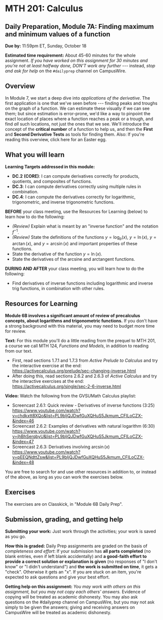 
# MTH 201: Calculus

## Daily Preparation, Module 7A: Finding maximum and minimum values of a function 

**Due by:** 11:59pm ET, Sunday, October 18

**Estimated time requirement:** About 45-60 minutes for the whole assignment. *If you have worked on this assignment for 30 minutes and you're not at least halfway done, DON'T work any further* --- instead, *stop and ask for help* on the `#dailyprep` channel on CampusWire. 

## Overview 

In Module 7, we start a deep dive into *applications of the derivative*. The first application is one that we've seen before --- finding peaks and troughs on the graph of a function. We can estimate these visually if we can see them; but since estimation is error-prone, we'd like a way to pinpoint the exact location of places where a function reaches a peak or a trough, and find *all* such locations, not just the ones that we see. We'll introduce the concept of the **critical number** of a function to help us, and then the **First** and **Second Derivative Tests** as tools for finding them. Also: If you're reading this overview, click here for an Easter egg. 

## What you will learn 

**Learning Targets addressed in this module:** 

-   **DC.2**  **(CORE)**: I can compute derivatives correctly for products, quotients, and composites of functions.
-   **DC.3**: I can compute derivatives correctly using multiple rules in combination.
-   **DC.4**: I can compute the derivatives correctly for logarithmic, trigonometric, and inverse trigonometric functions.



**BEFORE** your class meeting, use the Resources for Learning (below) to learn how to do the following: 

+ *(Review)* Explain what is meant by an "inverse function" and the notation $f^{-1}$. 
+ *(Review)* State the definitions of the functions $y = \log_b (x)$, $y = \ln(x)$, $y = \arctan(x)$, and $y = \arcsin(x)$ and important properties of these functions. 
+ State the derivative of the function $y = \ln(x)$.
+ State the derivatives of the arcsine and arctangent functions.  

**DURING AND AFTER** your class meeting, you will learn how to do the following: 

+ Find derivatives of inverse functions including logarithmic and inverse trig functions, in combination with other rules. 




## Resources for Learning

**Module 6B involves a significant amount of review of precalculus concepts, about logarithms and trigonometric functions.** If you don't have a strong background with this material, you may need to budget more time for review. 


**Text:** For this module you'll do a little reading from the prequel to MTH 201, a course we call MTH 124, *Functions and Models*, in addition to reading from our text. 

- First, read sections 1.7.1 and 1.7.3 from *Active Prelude to Calculus* and try the interactive exercise at the end: https://activecalculus.org/prelude/sec-changing-inverse.html 
- After doing this, read sections 2.6.2 and 2.6.3 of *Active Calculus* and try the interactive exercises at the end: https://activecalculus.org/single/sec-2-6-inverse.html 


**Video:** Watch the following from the GVSUMath Calculus playlist: 

- Screencast 2.6.1: Quick review - Derivatives of inverse functions (3:25) https://www.youtube.com/watch?v=chdkxtt8XQo&list=PL9bIjQJDwfGuXQHuS5Jkmum_CFILoCZX-&index=46
- Screencast 2.6.2: Examples of derivatives with natural logarithm (6:30) https://www.youtube.com/watch?v=jhBhSerqbyU&list=PL9bIjQJDwfGuXQHuS5Jkmum_CFILoCZX-&index=47
- Screencast 2.6.3: Derivatives involving $\arcsin(x)$ https://www.youtube.com/watch?v=pEEQNdttZsw&list=PL9bIjQJDwfGuXQHuS5Jkmum_CFILoCZX-&index=48

You are free to search for and use other resources in addition to, or instead of the above, as long as you can work the exercises below.


## Exercises

The exercises are on Classkick, in "Module 6B Daily Prep". 

## Submission, grading, and getting help 

**Submitting your work:** Just work through the activities; your work is saved as you go. 

**How this is graded:** Daily Prep assignments are graded on the basis of *completeness and effort*: If your submission has **all parts completed** (no blank entries, even if left blank accidentally) and **a good-faith effort to provide a correct solution or explanation is given** (no responses of "I don't know" or "I didn't understand") and **the work is submitted on time**, it gets a "check". Otherwise it gets an "x". If you are stuck on an item, you're expected to ask questions and give your best effort.  

**Getting help on this assignment:** *You may work with others on this assignment, but you may not copy each others' answers.* Evidence of copying will be treated as academic dishonesty. You may also ask questions on the #dailyprep channel on CampusWire, but you may not ask simply to be given the answers; giving and receiving answers on CampusWire will be treated as academic dishonesty.
<!--stackedit_data:
eyJoaXN0b3J5IjpbLTI4NjEwNTMwNF19
-->